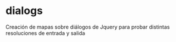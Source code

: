 # dialogs
Creación de mapas sobre diálogos de Jquery para probar distintas resoluciones de entrada y salida
